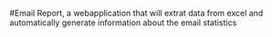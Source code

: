#Email Report, a webapplication that will extrat data from excel and automatically generate information about the email statistics
